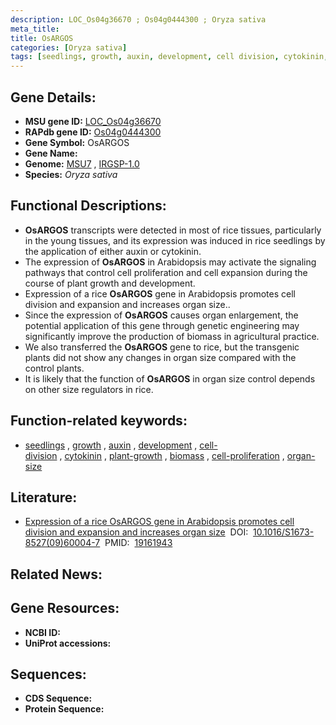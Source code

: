 ```yaml
---
description: LOC_Os04g36670 ; Os04g0444300 ; Oryza sativa
meta_title:
title: OsARGOS
categories: [Oryza sativa]
tags: [seedlings, growth, auxin, development, cell division, cytokinin, plant growth, biomass, cell proliferation, organ size]
---
```


## Gene Details:
- **MSU gene ID:** [LOC_Os04g36670](http://rice.uga.edu/cgi-bin/ORF_infopage.cgi?orf=LOC_Os04g36670)  
- **RAPdb gene ID:** [Os04g0444300](https://rapdb.dna.affrc.go.jp/locus/?name=Os04g0444300)  
- **Gene Symbol:** OsARGOS
- **Gene Name:**
- **Genome:**  [MSU7](http://rice.uga.edu/)&nbsp;,&nbsp;[IRGSP-1.0](https://rapdb.dna.affrc.go.jp/download/irgsp1.html)
- **Species:** *Oryza sativa*

## Functional Descriptions:
   - **OsARGOS** transcripts were detected in most of rice tissues, particularly in the young tissues, and its expression was induced in rice seedlings by the application of either auxin or cytokinin.
   - The expression of **OsARGOS** in Arabidopsis may activate the signaling pathways that control cell proliferation and cell expansion during the course of plant growth and development.
   - Expression of a rice **OsARGOS** gene in Arabidopsis promotes cell division and expansion and increases organ size..
   - Since the expression of **OsARGOS** causes organ enlargement, the potential application of this gene through genetic engineering may significantly improve the production of biomass in agricultural practice.
   - We also transferred the **OsARGOS** gene to rice, but the transgenic plants did not show any changes in organ size compared with the control plants.
   - It is likely that the function of **OsARGOS** in organ size control depends on other size regulators in rice.

## Function-related keywords:
   - [seedlings](/tags/seedlings/)&nbsp;,&nbsp;[growth](/tags/growth/)&nbsp;,&nbsp;[auxin](/tags/auxin/)&nbsp;,&nbsp;[development](/tags/development/)&nbsp;,&nbsp;[cell-division](/tags/cell-division/)&nbsp;,&nbsp;[cytokinin](/tags/cytokinin/)&nbsp;,&nbsp;[plant-growth](/tags/plant-growth/)&nbsp;,&nbsp;[biomass](/tags/biomass/)&nbsp;,&nbsp;[cell-proliferation](/tags/cell-proliferation/)&nbsp;,&nbsp;[organ-size](/tags/organ-size/)

## Literature:
   - [Expression of a rice OsARGOS gene in Arabidopsis promotes cell division and expansion and increases organ size](https://www.doi.org/10.1016/S1673-8527(09)60004-7)&nbsp;&nbsp;DOI:&nbsp;&nbsp;[10.1016/S1673-8527(09)60004-7](https://www.doi.org/10.1016/S1673-8527(09)60004-7)&nbsp;&nbsp;PMID:&nbsp;&nbsp;[19161943](https://pubmed.ncbi.nlm.nih.gov/19161943/)

## Related News:

## Gene Resources:
- **NCBI ID:**  []()
- **UniProt accessions:** [](https://www.uniprot.org/uniprotkb//entry)

## Sequences:
- **CDS Sequence:**
- **Protein Sequence:**
